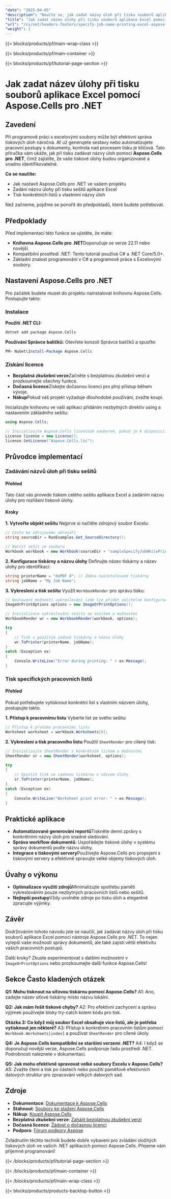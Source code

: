 ```yaml
---
"date": "2025-04-05"
"description": "Naučte se, jak zadat názvy úloh při tisku souborů aplikace Excel pomocí nástroje Aspose.Cells pro .NET. Tato příručka se zabývá nastavením, přizpůsobením tiskových úloh a praktickými aplikacemi."
"title": "Jak zadat název úlohy při tisku souborů aplikace Excel pomocí Aspose.Cells pro .NET"
"url": "/cs/net/headers-footers/specify-job-name-printing-excel-aspose-cells-net/"
"weight": 1
---
```


{{< blocks/products/pf/main-wrap-class >}}

{{< blocks/products/pf/main-container >}}

{{< blocks/products/pf/tutorial-page-section >}}


# Jak zadat název úlohy při tisku souborů aplikace Excel pomocí Aspose.Cells pro .NET

## Zavedení
Při programově práci s excelovými soubory může být efektivní správa tiskových úloh náročná. Ať už generujete sestavy nebo automatizujete pracovní postupy s dokumenty, kontrola nad procesem tisku je klíčová. Tato příručka vám ukáže, jak při tisku zadávat názvy úloh pomocí **Aspose.Cells pro .NET**, čímž zajistíte, že vaše tiskové úlohy budou organizované a snadno identifikovatelné.

**Co se naučíte:**
- Jak nastavit Aspose.Cells pro .NET ve vašem projektu
- Zadání názvu úlohy při tisku sešitů aplikace Excel
- Tisk konkrétních listů s vlastními názvy úloh

Než začneme, pojďme se ponořit do předpokladů, které budete potřebovat.

## Předpoklady
Před implementací této funkce se ujistěte, že máte:
- **Knihovna Aspose.Cells pro .NET**Doporučuje se verze 22.11 nebo novější.
- Kompatibilní prostředí .NET: Tento tutoriál používá C# a .NET Core/5.0+.
- Základní znalost programování v C# a programově práce s Excelovými soubory.

## Nastavení Aspose.Cells pro .NET
Pro začátek budete muset do projektu nainstalovat knihovnu Aspose.Cells. Postupujte takto:

### Instalace
**Použití .NET CLI:**
```bash
dotnet add package Aspose.Cells
```
**Používání Správce balíčků:**
Otevřete konzoli Správce balíčků a spusťte:
```powershell
PM> NuGet\Install-Package Aspose.Cells
```

### Získání licence
- **Bezplatná zkušební verze**Začněte s bezplatnou zkušební verzí a prozkoumejte všechny funkce.
- **Dočasná licence**Získejte dočasnou licenci pro plný přístup během vývoje.
- **Nákup**Pokud váš projekt vyžaduje dlouhodobé používání, zvažte koupi.

Inicializujte knihovnu ve vaší aplikaci přidáním nezbytných direktiv using a nastavením základního sešitu:
```csharp
using Aspose.Cells;

// Inicializujte Aspose.Cells licenčním souborem, pokud je k dispozici.
License license = new License();
license.SetLicense("Aspose.Cells.lic");
```

## Průvodce implementací
### Zadávání názvů úloh při tisku sešitů
#### Přehled
Tato část vás provede tiskem celého sešitu aplikace Excel a zadáním názvu úlohy pro rozlišení tiskové úlohy.

#### Kroky
**1. Vytvořte objekt sešitu**
Nejprve si načtěte zdrojový soubor Excelu:
```csharp
// Cesta ke zdrojovému adresáři
string sourceDir = RunExamples.Get_SourceDirectory();

// Načíst sešit ze souboru
Workbook workbook = new Workbook(sourceDir + "sampleSpecifyJobWhilePrinting.xlsx");
```

**2. Konfigurace tiskárny a názvu úlohy**
Definujte název tiskárny a název úlohy pro identifikaci:
```csharp
string printerName = "doPDF 8"; // Změna nainstalované tiskárny
string jobName = "My Job Name";
```

**3. Vykreslení a tisk sešitu**
Využít `WorkbookRender` pro správu tisku:
```csharp
// Nastavení možností vykreslování (zde lze přidat volitelné konfigurace)
ImageOrPrintOptions options = new ImageOrPrintOptions();

// Inicializace vykreslování sešitu se sešitem a možnostmi
WorkbookRender wr = new WorkbookRender(workbook, options);

try
{
    // Tisk s použitím zadané tiskárny a názvu úlohy
    wr.ToPrinter(printerName, jobName);
}
catch (Exception ex)
{
    Console.WriteLine("Error during printing: " + ex.Message);
}
```
### Tisk specifických pracovních listů
#### Přehled
Pokud potřebujete vytisknout konkrétní list s vlastním názvem úlohy, postupujte takto.

**1. Přístup k pracovnímu listu**
Vyberte list ze svého sešitu:
```csharp
// Přístup k prvnímu pracovnímu listu
Worksheet worksheet = workbook.Worksheets[0];
```

**2. Vykreslení a tisk pracovního listu**
Použití `SheetRender` pro cílený tisk:
```csharp
// Inicializujte SheetRender s konkrétním listem a možnostmi
SheetRender sr = new SheetRender(worksheet, options);

try
{
    // Spustit tisk na zadanou tiskárnu s názvem úlohy
    sr.ToPrinter(printerName, jobName);
}
catch (Exception ex)
{
    Console.WriteLine("Worksheet print error: " + ex.Message);
}
```
## Praktické aplikace
- **Automatizované generování reportů**Tiskněte denní zprávy s konkrétními názvy úloh pro snadné sledování.
- **Správa workflow dokumentů**: Uspořádejte tiskové úlohy v systému správy dokumentů podle názvu úlohy.
- **Integrace s tiskovými servery**Používejte Aspose.Cells pro propojení s tiskovými servery a efektivně spravujte velké objemy tiskových úloh.

## Úvahy o výkonu
- **Optimalizace využití zdrojů**Minimalizujte spotřebu paměti vykreslováním pouze nezbytných pracovních listů nebo sešitů.
- **Nejlepší postupy**Vždy uvolněte zdroje po tisku úloh a elegantně zpracujte výjimky.

## Závěr
Dodržováním tohoto návodu jste se naučili, jak zadávat názvy úloh při tisku souborů aplikace Excel pomocí nástroje Aspose.Cells pro .NET. To nejen vylepší vaše možnosti správy dokumentů, ale také zajistí větší efektivitu vašich pracovních postupů.

Další kroky? Zkuste experimentovat s dalšími možnostmi v `ImageOrPrintOptions` nebo prozkoumejte další funkce Aspose.Cells!

## Sekce Často kladených otázek
**Q1: Mohu tisknout na síťovou tiskárnu pomocí Aspose.Cells?**
A1: Ano, zadejte název síťové tiskárny místo názvu lokální.

**Q2: Jak mám řešit tiskové chyby?**
A2: Pro efektivní zachycení a správu výjimek používejte bloky try-catch kolem kódu pro tisk.

**Otázka 3: Co když můj soubor Excel obsahuje více listů, ale je potřeba vytisknout jen některé?**
A3: Přístup k konkrétním pracovním listům pomocí `Workbook.Worksheets[index]` a používat `SheetRender` pro cílené úkoly.

**Q4: Je Aspose.Cells kompatibilní se staršími verzemi .NET?**
A4: I když se doporučují novější verze, Aspose.Cells podporuje řadu prostředí .NET. Podrobnosti naleznete v dokumentaci.

**Q5: Jak mohu efektivně spravovat velké soubory Excelu v Aspose.Cells?**
A5: Zvažte čtení a tisk po částech nebo použití paměťově efektivních datových struktur pro zpracování velkých datových sad.

## Zdroje
- **Dokumentace**: [Dokumentace k Aspose.Cells](https://reference.aspose.com/cells/net/)
- **Stáhnout**: [Soubory ke stažení Aspose.Cells](https://releases.aspose.com/cells/net/)
- **Nákup**: [Koupit Aspose.Cells](https://purchase.aspose.com/buy)
- **Bezplatná zkušební verze**: [Zahájit bezplatnou zkušební verzi](https://releases.aspose.com/cells/net/)
- **Dočasná licence**: [Žádost o dočasnou licenci](https://purchase.aspose.com/temporary-license/)
- **Podpora**: [Fórum podpory Aspose](https://forum.aspose.com/c/cells/9)

Zvládnutím těchto technik budete dobře vybaveni pro zvládání složitých tiskových úloh ve vašich .NET aplikacích pomocí Aspose.Cells. Přejeme vám příjemné programování!

{{< /blocks/products/pf/tutorial-page-section >}}

{{< /blocks/products/pf/main-container >}}

{{< /blocks/products/pf/main-wrap-class >}}

{{< blocks/products/products-backtop-button >}}